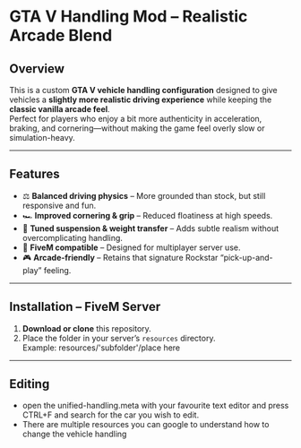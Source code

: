 # GTA V Handling Mod – Realistic Arcade Blend

## Overview
This is a custom **GTA V vehicle handling configuration** designed to give vehicles a **slightly more realistic driving experience** while keeping the **classic vanilla arcade feel**.  
Perfect for players who enjoy a bit more authenticity in acceleration, braking, and cornering—without making the game feel overly slow or simulation-heavy.

---

## Features
- ⚖️ **Balanced driving physics** – More grounded than stock, but still responsive and fun.  
- 🏎️ **Improved cornering & grip** – Reduced floatiness at high speeds.  
- 🛞 **Tuned suspension & weight transfer** – Adds subtle realism without overcomplicating handling.  
- 🚓 **FiveM compatible** – Designed for multiplayer server use.  
- 🎮 **Arcade-friendly** – Retains that signature Rockstar “pick-up-and-play” feeling.

---

## Installation – FiveM Server

1. **Download or clone** this repository.
2. Place the folder in your server’s `resources` directory.  
   Example: resources/'subfolder'/place here

---

## Editing
- open the unified-handling.meta with your favourite text editor and press CTRL+F and search for the car you wish to edit.
- There are multiple resources you can google to understand how to change the vehicle handling
